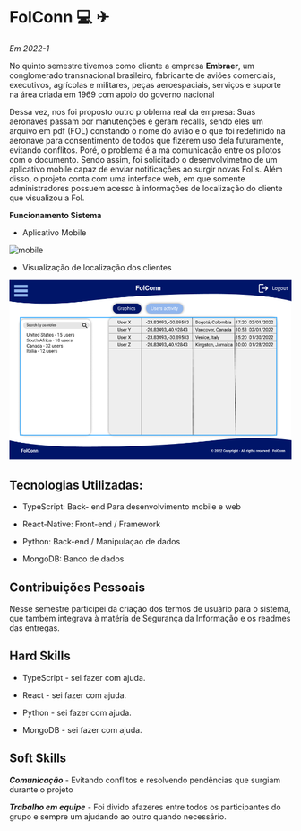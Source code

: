 # FolConn :computer: ✈

*Em 2022-1*

No quinto semestre tivemos como cliente a empresa **Embraer**, um conglomerado transnacional brasileiro, fabricante de aviões comerciais, executivos, agrícolas e militares, peças aeroespaciais, serviços e suporte na área criada em 1969 com apoio do governo nacional 

Dessa vez, nos foi proposto outro problema real da empresa: Suas aeronaves passam por manutenções e geram recalls, sendo eles um arquivo em pdf (FOL) constando o nome do avião e o que foi redefinido na aeronave para consentimento de todos que fizerem uso dela futuramente, evitando conflitos. Poré, o problema é a má comunicação entre os pilotos com o documento. Sendo assim, foi solicitado o desenvolvimetno de um aplicativo mobile capaz de enviar notificações ao surgir novas Fol's. Além disso, o projeto conta com  uma interface web, em que somente administradores possuem acesso à informações de localização do cliente que visualizou a Fol.

**Funcionamento Sistema** 

* Aplicativo Mobile

![mobile](https://github.com/AnafGodoy/Portfolio-API/blob/5%C2%BA-semestre/gifs/mobile.gif)


* Visualização de localização dos clientes

![cweb](https://github.com/AnafGodoy/Portfolio-API/blob/5%C2%BA-semestre/imagens/web.png)



## **Tecnologias Utilizadas:**
* TypeScript: Back- end Para desenvolvimento mobile e web

* React-Native: Front-end / Framework 

* Python: Back-end / Manipulaçao de dados

* MongoDB: Banco de dados 


## Contribuições Pessoais
Nesse semestre participei da criação dos termos de usuário para o sistema, que também integrava à matéria de Segurança da Informação e os readmes das entregas.


## Hard Skills
* TypeScript - sei fazer com ajuda.

* React - sei fazer com ajuda.

* Python - sei fazer com ajuda.

* MongoDB - sei fazer com ajuda.

## Soft Skills
***Comunicação*** - Evitando conflitos e resolvendo pendências que surgiam durante o projeto

***Trabalho em equipe*** - Foi divido afazeres entre todos os participantes do grupo e sempre um ajudando ao outro quando necessário.

